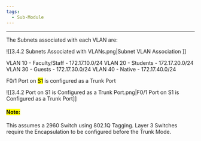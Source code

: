 ```yaml
---
tags:
  - Sub-Module
---
```


---
The Subnets associated with each VLAN are:

![[3.4.2 Subnets Associated with VLANs.png|Subnet VLAN Association ]]

VLAN 10 - Faculty/Staff - 172.17.10.0/24
VLAN 20 - Students - 172.17.20.0/24
VLAN 30 - Guests - 172.17.30.0/24
VLAN 40 - Native - 172.17.40.0/24

F0/1 Port on <mark class="hltr-blue">S1</mark> is configured as a Trunk Port

![[3.4.2 Port on S1 is Configured as a Trunk Port.png|F0/1 Port on S1 is Configured as a Trunk Port]]
#### <mark class="hltr-yellow">Note:</mark>
This assumes a 2960 Switch using 802.1Q Tagging.
Layer 3 Switches require the Encapsulation to be configured before the Trunk Mode.